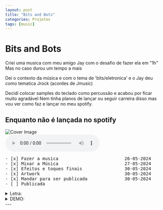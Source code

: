 ```yaml
---
layout: post
title: "Bits and Bots"
categories: Projetos
tags: [music]
---
```



# Bits and Bots
<!-- ![BitsAndBots](https://1drv.ms/i/c/1d17967c159fdd0f/IQOLj0GM8DZwRb0K92qwwweQAS-Hgk-k-oB7FNEuQNYbKEo?width=1024) -->
<!-- <br> -->
Criei uma musica com meu amigo Jay com o desafio de fazer ela em "1h"
Mas no caso durou um tempo a mais 

Dei o contexto da música e com o tema de 'bits/eletronica' 
e o Jay deu como tematica Jrock (acordes de Jmusic)

Decidi colocar samples do teclado como percussão e acabou por ficar muito agradável
Nem tinha planos de lançar ou seguir carreira disso mas vou ver como faz e lançar no meu spotify.
<br>
<!-- <img src="https://1drv.ms/i/c/1d17967c159fdd0f/IQOLj0GM8DZwRb0K92qwwweQAS-Hgk-k-oB7FNEuQNYbKEo" alt="drawing" style="width: 100vw;"/> -->

## Enquanto não é lançada no spotify
<link rel="stylesheet" href="/assets/css/mpstyle.css">


<div class="audio-player">
    <div class="cover">
        <img src="https://1drv.ms/i/c/1d17967c159fdd0f/IQOLj0GM8DZwRb0K92qwwweQAS-Hgk-k-oB7FNEuQNYbKEo" alt="Cover Image">
    </div>
    <div class="controls">
        <audio src="https://www.dropbox.com/scl/fi/ol4dp6jvr1j8lsijvcui5/Bits-and-Bots_44100hz.flac?rlkey=txywys182mipm4g1rn7x91q51&dl=1" controls preload="auto"></audio>
        <div class="progress-bar">
            <div class="progress"></div>
        </div>
    </div>
</div>
<script src="/assets/js/mpscript.js"></script>

<!-- <audio controls>
  <source src="https://www.dropbox.com/scl/fi/ol4dp6jvr1j8lsijvcui5/Bits-and-Bots_44100hz.flac?rlkey=txywys182mipm4g1rn7x91q51&dl=1" type="audio/mpeg">
  Your browser does not support the audio element.
</audio> -->
<!-- <iframe src="https://1drv.ms/u/c/1d17967c159fdd0f/IQPLlE0RAogwSrg9VxYqpAQLAUTE4FagkAoqYFpV6CET6n4" width="300" height="120" frameborder="0" scrolling="no"></iframe> -->
<pre>
- [x] Fazer a musica                         26-05-2024
- [x] Mixar a Música                         27-05-2024
- [x] Efeitos e toques finais                30-05-2024
- [x] Artwork                                30-05-2024
- [x] Mandar para ser publicada              30-05-2024
- [ ] Publicada
</pre>
<details>
  <summary>Letra:</summary>

  <pre> 
In this world of lines i find joy and confort
Even though i spend way too much time, its where i belong

I'll always have my code it's my guiding light,
Through the darkest hours, it shines so bright.

Working from nightfall, all the way to morning
i don't know how much time i spent, i'll leave when its workin'

[Refrão]

Zeores on the ones
And one on the zeroes
My variables are starting to have names of animals
x2

[final filal msm 02]
 
As i hear birds chirping on the window
i guess its Time toooo sleep
</pre>
</details>


<details>
  <summary>DEMO:</summary>
<iframe src="https://1drv.ms/u/c/1d17967c159fdd0f/IQP9qBKXReC0SYS1COuLeMIMAd4oj3aw22KcQH6WcCHoJxM" width="300" height="120" frameborder="0" scrolling="no"></iframe>

  <pre> 
In this world of lines i find joy and confort
Even though i spend way too much time, its where i belong

I'll always have my code it's my guiding light,
Through the darkest hours, it shines so bright.

Working from nightfall, all the way to morning
i don't know how much time i spent, i'll leave when its workin'

[Refrão]

Zeores on the ones
And one on the zeroes
My variables are starting to have names of animals
x2

[final filal msm 02]
 
dictionaries lists floats and integers 
My head is full of them
As i hear birds chirping on the window
i guess its TIme toooo sleep
</pre>
</details>
---

<!-- <audio controls>
  <source src="https://www.dropbox.com/scl/fi/6s38yjr0cuf6x6exu3ih8/Saudades-no-Sono-2.mp3?rlkey=ichdyh1ffu8ypa3mfwmbzdpsg&dl=1" type="audio/mpeg">
  Your browser does not support the audio element.
</audio> -->


